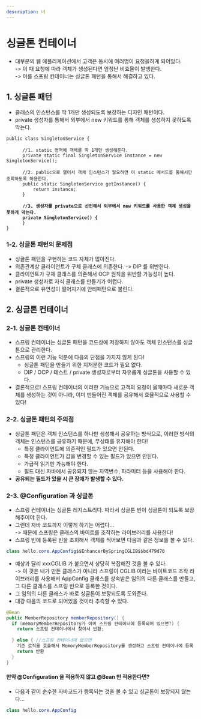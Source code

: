 ```yaml
---
description: 너
---
```


# 싱글톤 컨테이너

* 대부분의 웹 애플리케이션에서 고객은 동시에 여러명이 요청을하게 되어있다. \
  \-> 이 때 요청에 따라 객체가 생성된다면 엄청난 비효율이 발생한다.\
  \-> 이를 스프링 컨테이너는 싱글톤 패턴을 통해서 해결하고 있다.&#x20;

## 1. 싱글톤 패턴

* 클래스의 인스턴스를 딱 1개만 생성되도록 보장하는 디자인 패턴이다.&#x20;
* private 생성자를 통해서 외부에서 new 키워드를 통해 객체를 생성하지 못하도록 막는다.

<pre class="language-java"><code class="lang-java">public class SingletonService {

      //1. static 영역에 객체를 딱 1개만 생성해둔다.
      private static final SingletonService instance = new SingletonService();
      
      //2. public으로 열어서 객체 인스턴스가 필요하면 이 static 메서드를 통해서만 조회하도록 허용한다.
      public static SingletonService getInstance() {
          return instance;
      }
      
<strong>      //3. 생성자를 private으로 선언해서 외부에서 new 키워드를 사용한 객체 생성을 못하게 막는다. 
</strong><strong>      private SingletonService() {
</strong>      }      
}
</code></pre>

### 1-2. 싱글톤 패턴의 문제점

* 싱글톤 패턴을 구현하는 코드 자체가 많아진다.
* 의존관계상 클라이언트가 구체 클래스에 의존한다. -> DIP 를 위반한다.
* 클라이언트가 구체 클래스를 의존해서 OCP 원칙을 위반할 가능성이 높다.
* private 생성자로 자식 클래스를 만들기가 어렵다.
* 결론적으로 유연성이 떨어지기에 안티패턴으로 불린다.&#x20;

## 2. 싱글톤 컨테이너

### 2-1. 싱글톤 컨테이너

* 스프링 컨테이너는 싱글톤 패턴을 코드상에 저장하지 않아도 객체 인스턴스를 싱글톤으로 관리한다.
* 스프링의 이런 기능 덕분에 다음의 단점을 가지지 않게 된다!
  * 싱글톤 패턴을 만들기 위한 지저분한 코드가 필요 없다.
  * DIP / OCP / 테스트 / private 생성자로부터 자유롭게 싱글톤을 사용할 수 있다.&#x20;
* 결론적으로! 스프링 컨테이너의 이러한 기능으로 고객의 요청이 올때마다 새로운 객체를 생성하는 것이 아니라, 이미 만들어진 객체를 공유해서 효율적으로 사용할 수 있다!

### 2-2. 싱글톤 패턴의 주의점

* 싱글톤 패턴은 객체 인스턴스를 하나만 생성해서 공유하는 방식으로, 이러한 방식의 객체는 인스턴스를 공유하기 때문에, 무상태를 유지해야 한다!
  * 특정 클라이언트에 의존적인 필드가 있으면 안된다.
  * 특정 클라이언트가 값을 변경할 수 있는 필드가 있으면 안된다.
  * 가급적 읽기만 가능해야 한다.&#x20;
  * 필드 대신 자바에서 공유되지 않는 지역변수, 파라미터 등을 사용해야 한다.&#x20;
* **공유되는 필드가 있을 시 큰 장애가 발생할 수 있다.**&#x20;

### 2-3. @Configuration 과 싱글톤

* 스프링 컨테이너는 싱글톤 레지스트리다. 따라서 싱글톤 빈이 싱글톤이 되도록 보장해주어야 한다.&#x20;
* 그런데 자바 코드까지 이렇게 하기는 어렵다... \
  \-> 때문에 스프링은 클래스의 바이트를 조작하는 라이브러리를 사용한다!
* 스프링 빈에 등록된 빈을 조회해서 객체를 찍어보면 다음과 같은 정보를 볼 수 있다.&#x20;

```java
class hello.core.AppConfig$$EnhancerBySpringCGLIB$$bd479d70
```

* 예상과 달리 xxxCGLIB 가 붙으면서 상당히 복잡해진 것을 볼 수 있다. \
  \-> 이 것은 내가 만든 클래스가 아니라 스프링이 CGLIB 이라는 바이트코드 조작 라이브러리를 사용해서 AppConfig 클래스를 상속받은 임의의 다른 클래스를 만들고, 그 다른 클래스를 스프링 빈으로 등록한 것이다.&#x20;
* 그 임의의 다른 클래스가 바로 싱글톤이 보장되도록 도와준다.
* 대강 다음의 코드로 되어있을 것이라 추측할 수 있다.&#x20;

```java
@Bean
public MemberRepository memberRepository() {
  if (memoryMemberRepository가 이미 스프링 컨테이너에 등록되어 있으면?) { 
    return 스프링 컨테이너에서 찾아서 반환;
  
  } else { //스프링 컨테이너에 없으면
    기존 로직을 호출해서 MemoryMemberRepository를 생성하고 스프링 컨테이너에 등록 
    return 반환
  } 
}
```

#### 만약 @Configuration 을 적용하지 않고 @Bean 만 적용한다면?

* 다음과 같이 순수한 자바코드가 등록되는 것을 볼 수 있고 싱글톤이 보장되지 않는다...

```java
class hello.core.AppConfig
```
